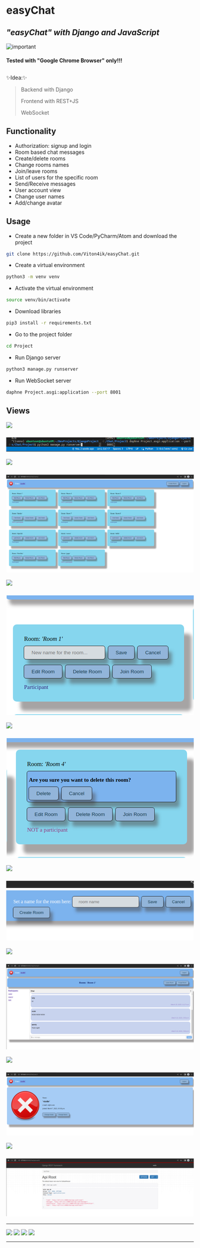 # easyChat
## _"easyChat" with Django and JavaScript_

<img src="https://pbs.twimg.com/media/DUJBoQ1XkAA1SUQ.jpg:large" alt="important" width="300x" height="100x"/> 

#### Tested with "Google Chrome Browser" only!!!


##
✨Idea:✨

> Backend with Django 
>
> Frontend with REST+JS 
>
> WebSocket 

## Functionality

- Authorization: signup and login
- Room based chat messages
- Create/delete rooms
- Change rooms names
- Join/leave rooms
- List of users for the specific room
- Send/Receive messages
- User account view
- Change user names
- Add/change avatar

## Usage

- Create a new folder in VS Code/PyCharm/Atom and download the project

```sh
git clone https://github.com/Viton4ik/easyChat.git
```
- Create a virtual environment

```sh
python3 -m venv venv
```
- Activate the virtual environment

```sh
source venv/bin/activate
```
- Download libraries

```sh
pip3 install -r requirements.txt
```
- Go to the project folder

```sh
cd Project
```
- Run Django server

```sh
python3 manage.py runserver
```
- Run WebSocket server

```sh
daphne Project.asgi:application --port 8001
```

## Views

<img src="https://img.shields.io/static/v1?label=1&message=Run servers&color=9cf"/>
<h3 align="center"><img src="https://github.com/Viton4ik/easyChat/blob/master/media/avatars/run%20servers.png"/></h3> 

<img src="https://img.shields.io/static/v1?label=2&message=Rooms&color=9cf"/>
<h3 align="center"><img src="https://github.com/Viton4ik/easyChat/blob/master/media/avatars/rooms.png"/></h3> 

<img src="https://img.shields.io/static/v1?label=3&message=Edit room name&color=9cf"/>
<h3 align="center"><img src="https://github.com/Viton4ik/easyChat/blob/master/media/avatars/editRoomName.png"/></h3>

<img src="https://img.shields.io/static/v1?label=4&message=Delete room&color=9cf"/>
<h3 align="center"><img src="https://github.com/Viton4ik/easyChat/blob/master/media/avatars/deleteRoom.png"/></h3>

<img src="https://img.shields.io/static/v1?label=5&message=Create room&color=9cf"/>
<h3 align="center"><img src="https://github.com/Viton4ik/easyChat/blob/master/media/avatars/createRoom.png"/></h3>

<img src="https://img.shields.io/static/v1?label=6&message=Room&color=9cf"/>
<h3 align="center"><img src="https://github.com/Viton4ik/easyChat/blob/master/media/avatars/room.png"/></h3>

<img src="https://img.shields.io/static/v1?label=7&message=User account&color=9cf"/>
<h3 align="center"><img src="https://github.com/Viton4ik/easyChat/blob/master/media/avatars/userAccount.png"/></h3>

<img src="https://img.shields.io/static/v1?label=8&message=API&color=9cf"/>
<h3 align="center"><img src="https://github.com/Viton4ik/easyChat/blob/master/media/avatars/API.png"/></h3>

<hr>
<p><img src="https://img.shields.io/static/v1?label=Enjoy&message=DJANGO&color=green"/> <img src="https://img.shields.io/static/v1?label=Enjoy&message=Python&color=blue">  <img src="https://img.shields.io/static/v1?label=Enjoy&message=JavaScript&color=yellow"/> <img src="https://img.shields.io/static/v1?label=Enjoy&message=CSS&color=9cf"/></p>
<hr>
